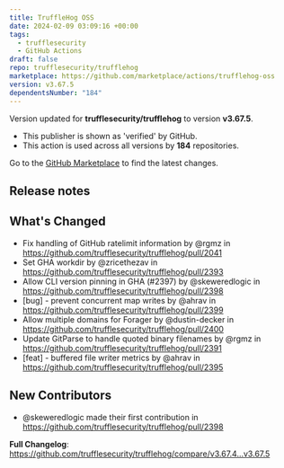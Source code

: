 ```yaml
---
title: TruffleHog OSS
date: 2024-02-09 03:09:16 +00:00
tags:
  - trufflesecurity
  - GitHub Actions
draft: false
repo: trufflesecurity/trufflehog
marketplace: https://github.com/marketplace/actions/trufflehog-oss
version: v3.67.5
dependentsNumber: "184"
---
```



Version updated for **trufflesecurity/trufflehog** to version **v3.67.5**.
- This publisher is shown as 'verified' by GitHub.
- This action is used across all versions by **184** repositories.

Go to the [GitHub Marketplace](https://github.com/marketplace/actions/trufflehog-oss) to find the latest changes.

## Release notes

## What's Changed
* Fix handling of GitHub ratelimit information by @rgmz in https://github.com/trufflesecurity/trufflehog/pull/2041
* Set GHA workdir by @zricethezav in https://github.com/trufflesecurity/trufflehog/pull/2393
* Allow CLI version pinning in GHA (#2397) by @skeweredlogic in https://github.com/trufflesecurity/trufflehog/pull/2398
* [bug] - prevent concurrent map writes by @ahrav in https://github.com/trufflesecurity/trufflehog/pull/2399
* Allow multiple domains for Forager by @dustin-decker in https://github.com/trufflesecurity/trufflehog/pull/2400
* Update GitParse to handle quoted binary filenames by @rgmz in https://github.com/trufflesecurity/trufflehog/pull/2391
* [feat] - buffered file writer metrics by @ahrav in https://github.com/trufflesecurity/trufflehog/pull/2395

## New Contributors
* @skeweredlogic made their first contribution in https://github.com/trufflesecurity/trufflehog/pull/2398

**Full Changelog**: https://github.com/trufflesecurity/trufflehog/compare/v3.67.4...v3.67.5
